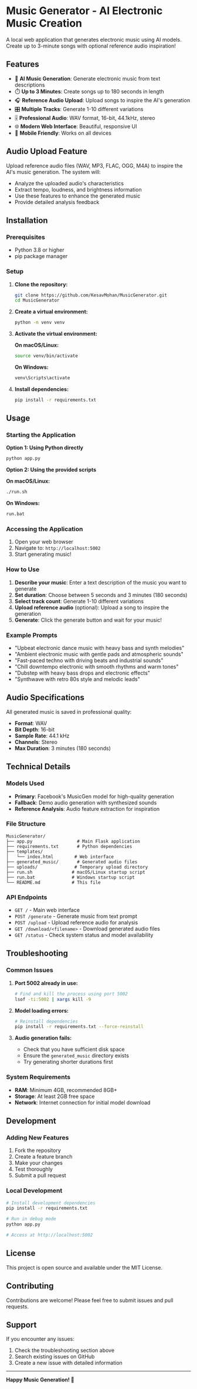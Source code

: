 # Music Generator - AI Electronic Music Creation

A local web application that generates electronic music using AI models. Create up to 3-minute songs with optional reference audio inspiration!

## Features

- 🎵 **AI Music Generation**: Generate electronic music from text descriptions
- ⏱️ **Up to 3 Minutes**: Create songs up to 180 seconds in length
- 🎧 **Reference Audio Upload**: Upload songs to inspire the AI's generation
- 🎛️ **Multiple Tracks**: Generate 1-10 different variations
- 🎚️ **Professional Audio**: WAV format, 16-bit, 44.1kHz, stereo
- 🌐 **Modern Web Interface**: Beautiful, responsive UI
- 📱 **Mobile Friendly**: Works on all devices

## Audio Upload Feature

Upload reference audio files (WAV, MP3, FLAC, OGG, M4A) to inspire the AI's music generation. The system will:

- Analyze the uploaded audio's characteristics
- Extract tempo, loudness, and brightness information
- Use these features to enhance the generated music
- Provide detailed analysis feedback

## Installation

### Prerequisites

- Python 3.8 or higher
- pip package manager

### Setup

1. **Clone the repository:**
   ```bash
   git clone https://github.com/KesavMohan/MusicGenerator.git
   cd MusicGenerator
   ```

2. **Create a virtual environment:**
   ```bash
   python -m venv venv
   ```

3. **Activate the virtual environment:**
   
   **On macOS/Linux:**
   ```bash
   source venv/bin/activate
   ```
   
   **On Windows:**
   ```bash
   venv\Scripts\activate
   ```

4. **Install dependencies:**
   ```bash
   pip install -r requirements.txt
   ```

## Usage

### Starting the Application

**Option 1: Using Python directly**
```bash
python app.py
```

**Option 2: Using the provided scripts**

**On macOS/Linux:**
```bash
./run.sh
```

**On Windows:**
```bash
run.bat
```

### Accessing the Application

1. Open your web browser
2. Navigate to: `http://localhost:5002`
3. Start generating music!

### How to Use

1. **Describe your music**: Enter a text description of the music you want to generate
2. **Set duration**: Choose between 5 seconds and 3 minutes (180 seconds)
3. **Select track count**: Generate 1-10 different variations
4. **Upload reference audio** (optional): Upload a song to inspire the generation
5. **Generate**: Click the generate button and wait for your music!

### Example Prompts

- "Upbeat electronic dance music with heavy bass and synth melodies"
- "Ambient electronic music with gentle pads and atmospheric sounds"
- "Fast-paced techno with driving beats and industrial sounds"
- "Chill downtempo electronic with smooth rhythms and warm tones"
- "Dubstep with heavy bass drops and electronic effects"
- "Synthwave with retro 80s style and melodic leads"

## Audio Specifications

All generated music is saved in professional quality:
- **Format**: WAV
- **Bit Depth**: 16-bit
- **Sample Rate**: 44.1 kHz
- **Channels**: Stereo
- **Max Duration**: 3 minutes (180 seconds)

## Technical Details

### Models Used

- **Primary**: Facebook's MusicGen model for high-quality generation
- **Fallback**: Demo audio generation with synthesized sounds
- **Reference Analysis**: Audio feature extraction for inspiration

### File Structure

```
MusicGenerator/
├── app.py                 # Main Flask application
├── requirements.txt       # Python dependencies
├── templates/
│   └── index.html        # Web interface
├── generated_music/       # Generated audio files
├── uploads/              # Temporary upload directory
├── run.sh               # macOS/Linux startup script
├── run.bat              # Windows startup script
└── README.md            # This file
```

### API Endpoints

- `GET /` - Main web interface
- `POST /generate` - Generate music from text prompt
- `POST /upload` - Upload reference audio for analysis
- `GET /download/<filename>` - Download generated audio files
- `GET /status` - Check system status and model availability

## Troubleshooting

### Common Issues

1. **Port 5002 already in use:**
   ```bash
   # Find and kill the process using port 5002
   lsof -ti:5002 | xargs kill -9
   ```

2. **Model loading errors:**
   ```bash
   # Reinstall dependencies
   pip install -r requirements.txt --force-reinstall
   ```

3. **Audio generation fails:**
   - Check that you have sufficient disk space
   - Ensure the `generated_music` directory exists
   - Try generating shorter durations first

### System Requirements

- **RAM**: Minimum 4GB, recommended 8GB+
- **Storage**: At least 2GB free space
- **Network**: Internet connection for initial model download

## Development

### Adding New Features

1. Fork the repository
2. Create a feature branch
3. Make your changes
4. Test thoroughly
5. Submit a pull request

### Local Development

```bash
# Install development dependencies
pip install -r requirements.txt

# Run in debug mode
python app.py

# Access at http://localhost:5002
```

## License

This project is open source and available under the MIT License.

## Contributing

Contributions are welcome! Please feel free to submit issues and pull requests.

## Support

If you encounter any issues:

1. Check the troubleshooting section above
2. Search existing issues on GitHub
3. Create a new issue with detailed information

---

**Happy Music Generation! 🎵** 